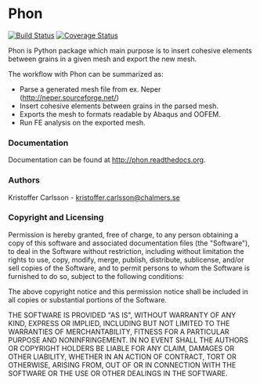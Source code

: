 Phon
=====

[![Build Status](https://travis-ci.org/KristofferC/Phon.svg?branch=master)](https://travis-ci.org/KristofferC/Phon) [![Coverage Status](https://coveralls.io/repos/KristofferC/Phon/badge.png?branch=master)](https://coveralls.io/r/KristofferC/Phon?branch=master)


Phon is Python package which main purpose is to insert cohesive elements between grains
in a given mesh and export the new mesh.

The workflow with Phon can be summarized as:

* Parse a generated mesh file from ex. Neper (http://neper.sourceforge.net/)
* Insert cohesive elements between grains in the parsed mesh.
* Exports the mesh to formats readable by Abaqus and OOFEM.
* Run FE analysis on the exported mesh.

### Documentation

Documentation can be found at http://phon.readthedocs.org.

### Authors

Kristoffer Carlsson - kristoffer.carlsson@chalmers.se

### Copyright and Licensing

Permission is hereby granted, free of charge, to any person obtaining a copy
of this software and associated documentation files (the "Software"), to deal
in the Software without restriction, including without limitation the rights
to use, copy, modify, merge, publish, distribute, sublicense, and/or sell
copies of the Software, and to permit persons to whom the Software is
furnished to do so, subject to the following conditions:

The above copyright notice and this permission notice shall be included in
all copies or substantial portions of the Software.

THE SOFTWARE IS PROVIDED "AS IS", WITHOUT WARRANTY OF ANY KIND, EXPRESS OR
IMPLIED, INCLUDING BUT NOT LIMITED TO THE WARRANTIES OF MERCHANTABILITY,
FITNESS FOR A PARTICULAR PURPOSE AND NONINFRINGEMENT. IN NO EVENT SHALL THE
AUTHORS OR COPYRIGHT HOLDERS BE LIABLE FOR ANY CLAIM, DAMAGES OR OTHER
LIABILITY, WHETHER IN AN ACTION OF CONTRACT, TORT OR OTHERWISE, ARISING FROM,
OUT OF OR IN CONNECTION WITH THE SOFTWARE OR THE USE OR OTHER DEALINGS IN
THE SOFTWARE.